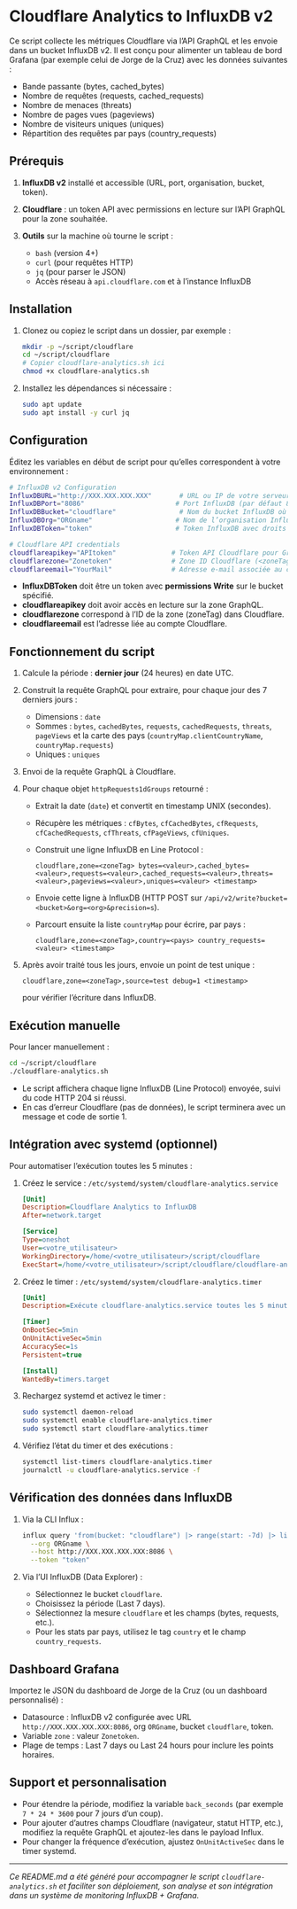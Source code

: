 # Cloudflare Analytics to InfluxDB v2

Ce script collecte les métriques Cloudflare via l’API GraphQL et les envoie dans un bucket InfluxDB v2. Il est conçu pour alimenter un tableau de bord Grafana (par exemple celui de Jorge de la Cruz) avec les données suivantes :

* Bande passante (bytes, cached\_bytes)
* Nombre de requêtes (requests, cached\_requests)
* Nombre de menaces (threats)
* Nombre de pages vues (pageviews)
* Nombre de visiteurs uniques (uniques)
* Répartition des requêtes par pays (country\_requests)

## Prérequis

1. **InfluxDB v2** installé et accessible (URL, port, organisation, bucket, token).
2. **Cloudflare** : un token API avec permissions en lecture sur l’API GraphQL pour la zone souhaitée.
3. **Outils** sur la machine où tourne le script :

   * `bash` (version 4+)
   * `curl` (pour requêtes HTTP)
   * `jq` (pour parser le JSON)
   * Accès réseau à `api.cloudflare.com` et à l’instance InfluxDB

## Installation

1. Clonez ou copiez le script dans un dossier, par exemple :

   ```bash
   mkdir -p ~/script/cloudflare
   cd ~/script/cloudflare
   # Copier cloudflare-analytics.sh ici
   chmod +x cloudflare-analytics.sh
   ```

2. Installez les dépendances si nécessaire :

   ```bash
   sudo apt update
   sudo apt install -y curl jq
   ```

## Configuration

Éditez les variables en début de script pour qu’elles correspondent à votre environnement :

```bash
# InfluxDB v2 Configuration
InfluxDBURL="http://XXX.XXX.XXX.XXX"       # URL ou IP de votre serveur InfluxDB
InfluxDBPort="8086"                       # Port InfluxDB (par défaut 8086)
InfluxDBBucket="cloudflare"                # Nom du bucket InfluxDB où écrire
InfluxDBOrg="ORGname"                     # Nom de l’organisation InfluxDB (sensible à la casse)
InfluxDBToken="token"                     # Token InfluxDB avec droits Write sur le bucket

# Cloudflare API credentials
cloudflareapikey="APItoken"              # Token API Cloudflare pour GraphQL
cloudflarezone="Zonetoken"               # Zone ID Cloudflare (<zoneTag>)
cloudflareemail="YourMail"               # Adresse e-mail associée au compte Cloudflare
```

* **InfluxDBToken** doit être un token avec **permissions Write** sur le bucket spécifié.
* **cloudflareapikey** doit avoir accès en lecture sur la zone GraphQL.
* **cloudflarezone** correspond à l’ID de la zone (zoneTag) dans Cloudflare.
* **cloudflareemail** est l’adresse liée au compte Cloudflare.

## Fonctionnement du script

1. Calcule la période : **dernier jour** (24 heures) en date UTC.
2. Construit la requête GraphQL pour extraire, pour chaque jour des 7 derniers jours :

   * Dimensions : `date`
   * Sommes : `bytes`, `cachedBytes`, `requests`, `cachedRequests`, `threats`, `pageViews` et la carte des pays (`countryMap.clientCountryName`, `countryMap.requests`)
   * Uniques : `uniques`
3. Envoi de la requête GraphQL à Cloudflare.
4. Pour chaque objet `httpRequests1dGroups` retourné :

   * Extrait la date (`date`) et convertit en timestamp UNIX (secondes).
   * Récupère les métriques : `cfBytes`, `cfCachedBytes`, `cfRequests`, `cfCachedRequests`, `cfThreats`, `cfPageViews`, `cfUniques`.
   * Construit une ligne InfluxDB en Line Protocol :

     ```
     cloudflare,zone=<zoneTag> bytes=<valeur>,cached_bytes=<valeur>,requests=<valeur>,cached_requests=<valeur>,threats=<valeur>,pageviews=<valeur>,uniques=<valeur> <timestamp>
     ```
   * Envoie cette ligne à InfluxDB (HTTP POST sur `/api/v2/write?bucket=<bucket>&org=<org>&precision=s`).
   * Parcourt ensuite la liste `countryMap` pour écrire, par pays :

     ```
     cloudflare,zone=<zoneTag>,country=<pays> country_requests=<valeur> <timestamp>
     ```
5. Après avoir traité tous les jours, envoie un point de test unique :

   ```
   cloudflare,zone=<zoneTag>,source=test debug=1 <timestamp>
   ```

   pour vérifier l’écriture dans InfluxDB.

## Exécution manuelle

Pour lancer manuellement :

```bash
cd ~/script/cloudflare
./cloudflare-analytics.sh
```

* Le script affichera chaque ligne InfluxDB (Line Protocol) envoyée, suivi du code HTTP 204 si réussi.
* En cas d’erreur Cloudflare (pas de données), le script terminera avec un message et code de sortie 1.

## Intégration avec systemd (optionnel)

Pour automatiser l’exécution toutes les 5 minutes :

1. Créez le service : `/etc/systemd/system/cloudflare-analytics.service`

   ```ini
   [Unit]
   Description=Cloudflare Analytics to InfluxDB
   After=network.target

   [Service]
   Type=oneshot
   User=<votre_utilisateur>
   WorkingDirectory=/home/<votre_utilisateur>/script/cloudflare
   ExecStart=/home/<votre_utilisateur>/script/cloudflare/cloudflare-analytics.sh
   ```

2. Créez le timer : `/etc/systemd/system/cloudflare-analytics.timer`

   ```ini
   [Unit]
   Description=Exécute cloudflare-analytics.service toutes les 5 minutes

   [Timer]
   OnBootSec=5min
   OnUnitActiveSec=5min
   AccuracySec=1s
   Persistent=true

   [Install]
   WantedBy=timers.target
   ```

3. Rechargez systemd et activez le timer :

   ```bash
   sudo systemctl daemon-reload
   sudo systemctl enable cloudflare-analytics.timer
   sudo systemctl start cloudflare-analytics.timer
   ```

4. Vérifiez l’état du timer et des exécutions :

   ```bash
   systemctl list-timers cloudflare-analytics.timer
   journalctl -u cloudflare-analytics.service -f
   ```

## Vérification des données dans InfluxDB

1. Via la CLI Influx :

   ```bash
   influx query 'from(bucket: "cloudflare") |> range(start: -7d) |> limit(n: 10)' \
     --org ORGname \
     --host http://XXX.XXX.XXX.XXX:8086 \
     --token "token"
   ```

2. Via l’UI InfluxDB (Data Explorer) :

   * Sélectionnez le bucket `cloudflare`.
   * Choisissez la période (Last 7 days).
   * Sélectionnez la mesure `cloudflare` et les champs (bytes, requests, etc.).
   * Pour les stats par pays, utilisez le tag `country` et le champ `country_requests`.

## Dashboard Grafana

Importez le JSON du dashboard de Jorge de la Cruz (ou un dashboard personnalisé) :

* Datasource : InfluxDB v2 configurée avec URL `http://XXX.XXX.XXX.XXX:8086`, org `ORGname`, bucket `cloudflare`, token.
* Variable `zone` : valeur `Zonetoken`.
* Plage de temps : Last 7 days ou Last 24 hours pour inclure les points horaires.

## Support et personnalisation

* Pour étendre la période, modifiez la variable `back_seconds` (par exemple `7 * 24 * 3600` pour 7 jours d’un coup).
* Pour ajouter d’autres champs Cloudflare (navigateur, statut HTTP, etc.), modifiez la requête GraphQL et ajoutez-les dans le payload Influx.
* Pour changer la fréquence d’exécution, ajustez `OnUnitActiveSec` dans le timer systemd.

---

*Ce README.md a été généré pour accompagner le script `cloudflare-analytics.sh` et faciliter son déploiement, son analyse et son intégration dans un système de monitoring InfluxDB + Grafana.*
